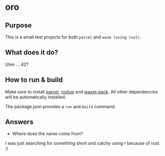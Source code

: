 # oro

## Purpose

This is a small test projects for both `parcel` and `wasm (using rust)`.

## What does it do? 

Uhm ... 42?

## How to run & build

Make sure to install [parcel](https://parceljs.org), [rustup](https://rustup.rs) and [wasm-pack](https://rustwasm.github.io/wasm-pack/installer/). All other dependencies will be automatically installed.

The package.json provides a `run` and `build` command.

## Answers

* Where does the name come from? 

I was just searching for something short and catchy using r because of rust. :) 
